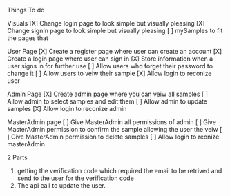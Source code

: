 Things To do

Visuals
[X] Change login page to look simple but visually pleasing
[X] Change signIn page to look simple but visually pleasing
[ ] mySamples to fit the pages that 

User Page
[X] Create a register page where user can create an account
[X] Create a login page where user can sign in
[X] Store information when a user signs in for further use
[ ] Allow users who forget their password to change it
[ ] Allow users to veiw their sample
[X] Allow login to reconize user

Admin Page
[X] Create admin page where you can veiw all samples
[ ] Allow admin to select samples and edit them
[ ] Allow admin to update samples
[X] Allow login to reconize admin

MasterAdmin page
[ ] Give MasterAdmin all permissions of admin
[ ] Give MasterAdmin permission to confirm the sample allowing the user the veiw
[ ] Give MasterAdmin permission to delete samples
[ ] Allow login to reonize masterAdmin


2 Parts

1) getting the verification code which required the email to be retrived and send to the user for the verification code
2) The api call to update the user.